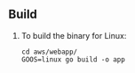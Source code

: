 ## Build

1. To build the binary for Linux:

    ```
    cd aws/webapp/
    GOOS=linux go build -o app
    ```
